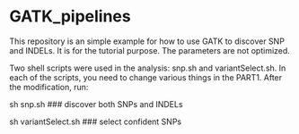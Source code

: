 GATK_pipelines
==============
This repository is an simple example for how to use GATK to discover SNP and INDELs. It is for the tutorial purpose. The parameters are not optimized.

Two shell scripts were used in the analysis: snp.sh and variantSelect.sh. In each of the scripts, you need to change various things in the PART1. After the modification, run:

sh snp.sh ### discover both SNPs and INDELs

sh variantSelect.sh ### select confident SNPs


